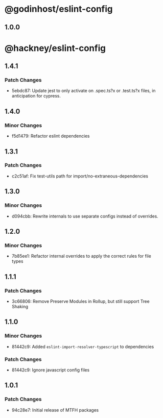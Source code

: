 
# @godinhost/eslint-config

## 1.0.0

# @hackney/eslint-config

## 1.4.1

### Patch Changes

- 5ebdc87: Update jest to only activate on .spec.ts?x or .test.ts?x files, in anticipation
  for cypress.

## 1.4.0

### Minor Changes

- f5d1479: Refactor eslint dependencies

## 1.3.1

### Patch Changes

- c2c51af: Fix test-utils path for import/no-extraneous-dependencies

## 1.3.0

### Minor Changes

- d094cbb: Rewrite internals to use separate configs instead of overrides.

## 1.2.0

### Minor Changes

- 7b85ee1: Refactor internal overrides to apply the correct rules for file types

## 1.1.1

### Patch Changes

- 3c66806: Remove Preserve Modules in Rollup, but still support Tree Shaking

## 1.1.0

### Minor Changes

- 81442c9: Added `eslint-import-resolver-typescript` to dependencies

### Patch Changes

- 81442c9: Ignore javascript config files

## 1.0.1

### Patch Changes

- 94c28e7: Initial release of MTFH packages

